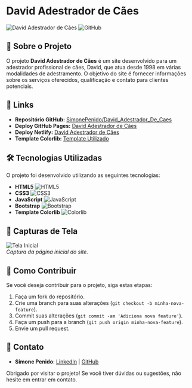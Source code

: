 # David Adestrador de Cães

![David Adestrador de Cães](https://img.shields.io/badge/Project-David_Adestrador_De_Caes-brightgreen) ![GitHub](https://img.shields.io/github/license/SimonePenido/David_Adestrador_De_Caes)

## 📖 Sobre o Projeto

O projeto **David Adestrador de Cães** é um site desenvolvido para um adestrador profissional de cães, David, que atua desde 1998 em várias modalidades de adestramento. O objetivo do site é fornecer informações sobre os serviços oferecidos, qualificação e contato para clientes potenciais.

## 🚀 Links

- **Repositório GitHub:** [SimonePenido/David_Adestrador_De_Caes](https://github.com/SimonePenido/David_Adestrador_De_Caes)
- **Deploy GitHub Pages:** [David Adestrador de Cães](https://simonepenido.github.io/David_Adestrador_De_Caes/)
- **Deploy Netlify:** [David Adestrador de Cães](https://davidadestradordecaes.netlify.app)
- **Template Colorlib:** [Template Utilizado](https://colorlib.com/wp/template/david/)

## 🛠️ Tecnologias Utilizadas

O projeto foi desenvolvido utilizando as seguintes tecnologias:

- **HTML5** ![HTML5](https://img.shields.io/badge/HTML5-E34F26?style=flat-square&logo=html5&logoColor=white)
- **CSS3** ![CSS3](https://img.shields.io/badge/CSS3-1572B6?style=flat-square&logo=css3&logoColor=white)
- **JavaScript** ![JavaScript](https://img.shields.io/badge/JavaScript-F7DF1C?style=flat-square&logo=javascript&logoColor=black)
- **Bootstrap** ![Bootstrap](https://img.shields.io/badge/Bootstrap-563D7C?style=flat-square&logo=bootstrap&logoColor=white)
- **Template Colorlib** ![Colorlib](https://img.shields.io/badge/Template-Colorlib-1F77D0?style=flat-square&logo=git&logoColor=white)

## 📸 Capturas de Tela

![Tela Inicial](https://via.placeholder.com/800x400?text=Captura+de+Tela)  
*Captura da página inicial do site.*

## 📄 Como Contribuir

Se você deseja contribuir para o projeto, siga estas etapas:

1. Faça um fork do repositório.
2. Crie uma branch para suas alterações (`git checkout -b minha-nova-feature`).
3. Commit suas alterações (`git commit -am 'Adiciona nova feature'`).
4. Faça um push para a branch (`git push origin minha-nova-feature`).
5. Envie um pull request.

## 🔗 Contato

- **Simone Penido**: [LinkedIn](https://www.linkedin.com/in/simone-penido) | [GitHub](https://github.com/SimonePenido)

Obrigado por visitar o projeto! Se você tiver dúvidas ou sugestões, não hesite em entrar em contato.


